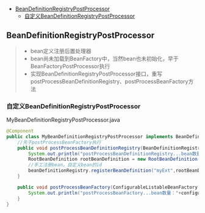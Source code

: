 - [BeanDefinitionRegistryPostProcessor](#BeanDefinitionRegistryPostProcessor)
  - [自定义BeanDefinitionRegistryPostProcessor](#自定义BeanDefinitionRegistryPostProcessor)

## BeanDefinitionRegistryPostProcessor

> * bean定义注册后置处理器
> * bean尚未加载到BeanFactory中，当然bean也未初始化，早于BeanFactoryPostProcessor执行
> * 实现BeanDefinitionRegistryPostProcessor接口，重写postProcessBeanDefinitionRegistry、postProcessBeanFactory方法

### 自定义BeanDefinitionRegistryPostProcessor

MyBeanDefinitionRegistryPostProcessor.java

```java
@Component
public class MyBeanDefinitionRegistryPostProcessor implements BeanDefinitionRegistryPostProcessor {
    //先于postProcessBeanFactory执行
    public void postProcessBeanDefinitionRegistry(BeanDefinitionRegistry beanDefinitionRegistry) throws BeansException {
        System.out.println("postProcessBeanDefinitionRegistry...bean数量："+beanDefinitionRegistry.getBeanDefinitionCount()+"");
        RootBeanDefinition rootBeanDefinition = new RootBeanDefinition(ExtTestObj.class);
        //手工注册bean，自定义bean的id
        beanDefinitionRegistry.registerBeanDefinition("myExt",rootBeanDefinition);
    }

    public void postProcessBeanFactory(ConfigurableListableBeanFactory configurableListableBeanFactory) throws BeansException {
        System.out.println("postProcessBeanFactory...bean数量："+configurableListableBeanFactory.getBeanDefinitionCount()+"");
    }
}
```



